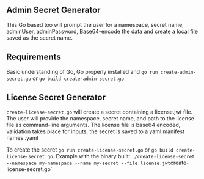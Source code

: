 ## Admin Secret Generator

This Go based too will prompt the user for a namespace, secret name, adminUser, adminPassword, Base64-encode the data and create a local file saved as the secret name. 

## Requirements

Basic understanding of Go, Go properly installed and `go run create-admin-secret.go` or `go build create-admin-secret.go`

## License Secret Generator
`create-license-secret.go` will create a secret containing a license.jwt file. The user will provide the namespace, secret name, and path to the license file as command-line arguments. The license file is base64 encoded, validation takes place for inputs, the secret is saved to a yaml manifest names <secret-name>.yaml

To create the secret `go run create-license-secret.go` or `go build create-license-secret.go`.
Example with the binary built: `./create-license-secret --namespace my-namespace --name my-secret --file license.jwt`create-license-secret.go`

